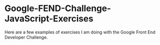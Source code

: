 # Google-FEND-Challenge-JavaScript-Exercises
Here are a few examples of exercises I am doing with the Google Front End Developer Challenge.
